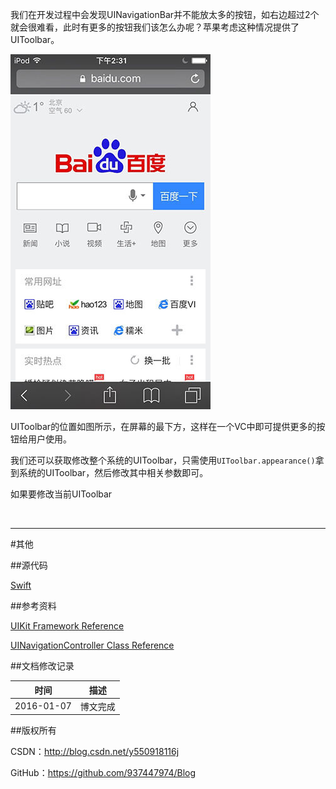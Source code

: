 我们在开发过程中会发现UINavigationBar并不能放太多的按钮，如右边超过2个就会很难看，此时有更多的按钮我们该怎么办呢？苹果考虑这种情况提供了UIToolbar。

![](https://raw.githubusercontent.com/937447974/Blog/master/Resources/2016011001.jpg)

UIToolbar的位置如图所示，在屏幕的最下方，这样在一个VC中即可提供更多的按钮给用户使用。

我们还可以获取修改整个系统的UIToolbar，只需使用`UIToolbar.appearance()`拿到系统的UIToolbar，然后修改其中相关参数即可。

如果要修改当前UIToolbar

&#160;

----------

#其他

##源代码

[Swift](https://github.com/937447974/Swift)

##参考资料

[UIKit Framework Reference](https://developer.apple.com/library/ios/documentation/UIKit/Reference/UIKit_Framework/index.html)

[UINavigationController Class Reference](https://developer.apple.com/library/ios/documentation/UIKit/Reference/UINavigationController_Class/index.html)

##文档修改记录

| 时间 | 描述 |
| ---- | ---- |
| 2016-01-07 | 博文完成 |

##版权所有

CSDN：http://blog.csdn.net/y550918116j

GitHub：https://github.com/937447974/Blog